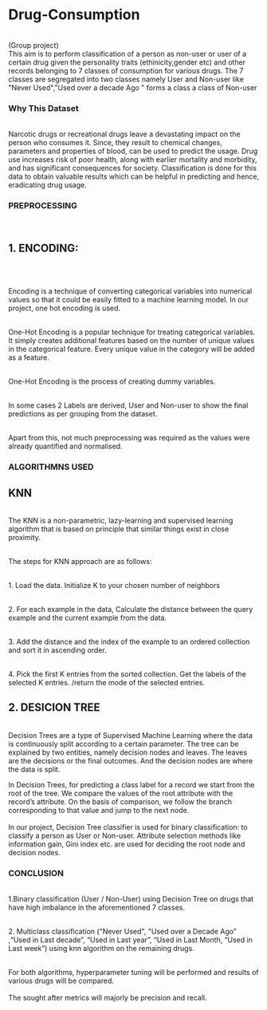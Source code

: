 # Drug-Consumption

<br>(Group project)</br>
This aim is to perform classification of a person as non-user or user of a certain drug given the personality traits (ethinicity,gender etc) and other records belonging to 7 classes of consumption for various drugs.
The 7 classes are segregated into two classes namely User and Non-user like "Never Used","Used over a decade Ago " forms a class a class of Non-user
<h3> Why This Dataset </h3>
<br>
Narcotic drugs or recreational drugs leave a devastating impact on the person who consumes it. Since, they result to chemical changes, parameters and properties of blood, can be used to predict the usage.
Drug use increases risk of poor health, along with earlier mortality and morbidity, and has significant consequences for society. 
Classification is done for this data to obtain valuable results which can be helpful in predicting and hence, eradicating drug usage.</br>
 

<h3> PREPROCESSING </h3>
<br>
<h2>1. ENCODING:</h2>
  </br>

<br>Encoding is a technique of converting categorical variables into numerical values so that it could be easily fitted to a machine learning model. In our project, one hot encoding is used.</br>

<br>One-Hot Encoding is a popular technique for treating categorical variables. It simply creates additional features based on the number of unique values in the categorical feature. Every unique value in the category will be added as a feature. </br>

<br>One-Hot Encoding is the process of creating dummy variables.</br>

<br>In some cases 2 Labels are derived, User and Non-user to show the final predictions as per grouping from the dataset.</br>

<br>Apart from this, not much preprocessing was required as the values were already quantified and normalised.</br>
<h3> ALGORITHMNS USED </h3>
<h2> KNN </h2>

<br>The KNN is a non-parametric, lazy-learning and  supervised learning algorithm that is based on principle that similar things exist in close proximity.</br>

<br>The steps for KNN approach are as follows:</br>

<br>1. Load the data. Initialize K to your chosen number of neighbors</br>

<br>2. For each example in the data,  Calculate the distance between the query example and the current example from the data.</br>

<br>3. Add the distance and the index of the example to an ordered collection and sort it in ascending order.</br>

<br>4. Pick the first K entries from the sorted collection. Get the labels of the selected K entries. /return the mode of the selected entries.</br>

<h2>2. DESICION TREE</h2>
<br>Decision Trees are a type of Supervised Machine Learning where the data is continuously split according to a certain parameter. The tree can be explained by two entities, namely decision nodes and leaves. The leaves are the decisions or the final outcomes. And the decision nodes are where the data is split.

In Decision Trees, for predicting a class label for a record we start from the root of the tree. We compare the values of the root attribute with the record’s attribute. On the basis of comparison, we follow the branch corresponding to that value and jump to the next node.</br>
  <br>In our project, Decision Tree classifier is used for binary classification: to classify a person as User or Non-user.
Attribute selection methods like information gain, Gini index etc. are used for deciding the root node and decision nodes. </br>

<h3> CONCLUSION </h3>
<br>
1.Binary classification (User / Non-User)  using Decision Tree on drugs that have high imbalance in the aforementioned 7 classes.</br>

<br>2. Multiclass classification ("Never Used", "Used over a Decade Ago" ,“Used in Last decade”, “Used in Last year”, “Used in Last Month, “Used in Last week”) using knn algorithm on the remaining drugs.</br>

<br>For both algorithms, hyperparameter tuning will be performed and results of various drugs will be compared. </br>
<br>The sought after metrics will majorly be precision and recall.</br>


  
